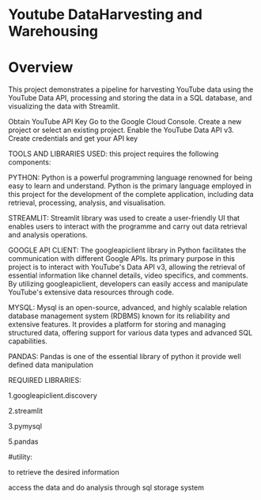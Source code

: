 # Youtube DataHarvesting and Warehousing

# Overview
This project demonstrates a pipeline for harvesting YouTube data using the YouTube Data API, processing and storing the data in a SQL database, and visualizing the data with Streamlit.

Obtain YouTube API Key
Go to the Google Cloud Console.
Create a new project or select an existing project.
Enable the YouTube Data API v3.
Create credentials and get your API key

TOOLS AND LIBRARIES USED: 
this project requires the following components:
   
  PYTHON: Python is a powerful programming language renowned for being easy to learn and understand. Python is the primary language employed in this project for the development of the complete application, including data retrieval, processing, analysis, and visualisation.
  
  STREAMLIT: Streamlit library was used to create a user-friendly UI that enables users to interact with the programme and carry out data retrieval and analysis operations.

  GOOGLE API CLIENT: The googleapiclient library in Python facilitates the communication with different Google APIs. Its primary purpose in this project is to interact with YouTube's Data API v3, allowing the retrieval of essential information like channel details, video specifics, and comments. By utilizing googleapiclient, developers can easily access and manipulate YouTube's extensive data resources through code.
  
  MYSQL: Mysql is an open-source, advanced, and highly scalable relation database management system (RDBMS) known for its reliability and extensive features. It provides a platform for storing and managing structured data, offering support for various data types and advanced SQL capabilities.

  PANDAS: Pandas is one of the essential library of python it provide well defined data manipulation 

REQUIRED LIBRARIES:

1.googleapiclient.discovery

2.streamlit

3.pymysql

5.pandas

#utility:

to retrieve the desired information 

access the data and do analysis through sql storage system
